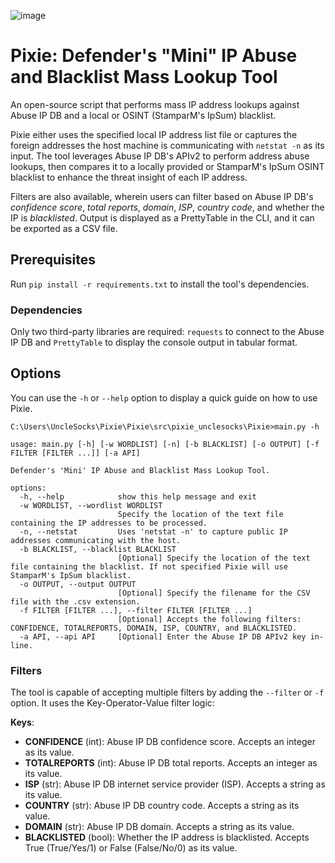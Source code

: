 ![image](https://github.com/UncleSocks/pixie-defenders-automated-ip-address-workflow/assets/79778613/054144a3-2155-438b-a775-6dadd00802dd)

# Pixie: Defender's "Mini" IP Abuse and Blacklist Mass Lookup Tool


An open-source script that performs mass IP address lookups against Abuse IP DB and a local or OSINT (StamparM's IpSum) blacklist.

Pixie either uses the specified local IP address list file or captures the foreign addresses the host machine is communicating with `netstat -n` as its input. The tool leverages Abuse IP DB's APIv2 to perform address abuse lookups, then compares it to a locally provided or StamparM's IpSum OSINT blacklist to enhance the threat insight of each IP address. 

Filters are also available, wherein users can filter based on Abuse IP DB's _confidence score_, _total reports_, _domain_, _ISP_, _country code_, and whether the IP is _blacklisted_. Output is displayed as a PrettyTable in the CLI, and it can be exported as a CSV file.

## Prerequisites

Run `pip install -r requirements.txt` to install the tool's dependencies.

### Dependencies

Only two third-party libraries are required: `requests` to connect to the Abuse IP DB and `PrettyTable` to display the console output in tabular format.

## Options

You can use the `-h` or `--help` option to display a quick guide on how to use Pixie.
```
C:\Users\UncleSocks\Pixie\Pixie\src\pixie_unclesocks\Pixie>main.py -h

usage: main.py [-h] [-w WORDLIST] [-n] [-b BLACKLIST] [-o OUTPUT] [-f FILTER [FILTER ...]] [-a API]

Defender's 'Mini' IP Abuse and Blacklist Mass Lookup Tool.

options:
  -h, --help            show this help message and exit
  -w WORDLIST, --wordlist WORDLIST
                        Specify the location of the text file containing the IP addresses to be processed.
  -n, --netstat         Uses 'netstat -n' to capture public IP addresses communicating with the host.
  -b BLACKLIST, --blacklist BLACKLIST
                        [Optional] Specify the location of the text file containing the blacklist. If not specified Pixie will use StamparM's IpSum blacklist.
  -o OUTPUT, --output OUTPUT
                        [Optional] Specify the filename for the CSV file with the .csv extension.
  -f FILTER [FILTER ...], --filter FILTER [FILTER ...]
                        [Optional] Accepts the following filters: CONFIDENCE, TOTALREPORTS, DOMAIN, ISP, COUNTRY, and BLACKLISTED.
  -a API, --api API     [Optional] Enter the Abuse IP DB APIv2 key in-line.
```

### Filters
The tool is capable of accepting multiple filters by adding the `--filter` or `-f` option. It uses the Key-Operator-Value filter logic:

**Keys**:
- **CONFIDENCE** (int): Abuse IP DB confidence score. Accepts an integer as its value.
- **TOTALREPORTS** (int): Abuse IP DB total reports. Accepts an integer as its value.
- **ISP** (str): Abuse IP DB internet service provider (ISP). Accepts a string as its value.
- **COUNTRY** (str): Abuse IP DB country code. Accepts a string as its value.
- **DOMAIN** (str): Abuse IP DB domain. Accepts a string as its value.
- **BLACKLISTED** (bool): Whether the IP address is blacklisted. Accepts True (True/Yes/1) or False (False/No/0) as its value.

